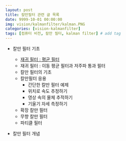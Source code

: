 ```yaml
---
layout: post
title: 칼만필터 관련 글 목록
date: 9999-10-01 00:00:00
img: vision/kalmanfilter/kalman.PNG
categories: [vision-kalmanfilter] 
tags: [컴퓨터 비전, 칼만 필터, kalman filter] # add tag
---
```


- 칼만 필터 기초
    - [재귀 필터 : 평균 필터](https://gaussian37.github.io/vision-kalmanfilter-average-filter/)
    - 재귀 필터 : 이동 평균 필터과 저주파 통과 필터
    - 칼만 필터의 기초
    - 칼만필터 응용
        - 간단한 칼만 필터 예제
        - 위치로 속도 추정하기
        - 영상 속의 물체 추적하기
        - 기울기 자세 측정하기
    - 확장 칼만 필터
    - 무향 칼만 필터
    - 파티클 필터
    
- 칼만 필터 개념 

<br>

